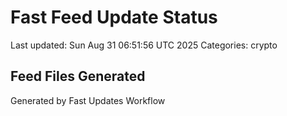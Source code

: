 # Fast Feed Update Status
Last updated: Sun Aug 31 06:51:56 UTC 2025
Categories: crypto

## Feed Files Generated

Generated by Fast Updates Workflow
